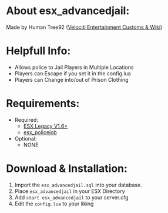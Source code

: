 # About esx_advancedjail:
Made by Human Tree92 ([Velociti Entertainment Customs & Wiki]( http://www.velocitientertainment.com/customs/ ))

# Helpfull Info:
* Allows police to Jail Players in Multiple Locations
* Players can Escape if you set it in the config.lua
* Players can Change into/out of Prison Clothing

# Requirements:
* Required:
  * [ESX Legacy V1.6+]( https://github.com/esx-framework/esx-legacy/tree/1.6.0 )
  * [esx_policejob]( https://github.com/esx-framework/esx-legacy/tree/main/%5Besx_addons%5D/esx_policejob )
* Optional:
  * NONE

# Download & Installation:
1) Import the `esx_advancedjail.sql` into your database.
2) Place `esx_advancedjail` in your ESX Directory
3) Add `start esx_advancedjail` to your server.cfg
4) Edit the `config.lua` to your liking
